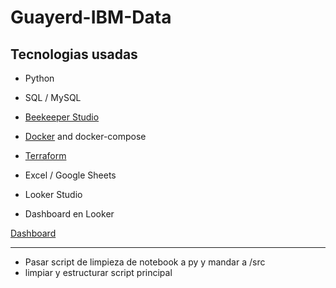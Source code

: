 # Guayerd-IBM-Data

## Tecnologias usadas

- Python
- SQL / MySQL
- [Beekeeper Studio](https://www.beekeeperstudio.io/)
- [Docker](https://www.docker.com/) and docker-compose
- [Terraform](https://www.terraform.io/)
- Excel / Google Sheets
- Looker Studio

- Dashboard en Looker

[Dashboard](https://lookerstudio.google.com/u/0/reporting/91a40e92-eb80-4d9b-b6a9-88db2b82c413/page/p_j9ieyp3vmd)


---

- Pasar script de limpieza de notebook a py y mandar a /src
- limpiar y estructurar script principal
